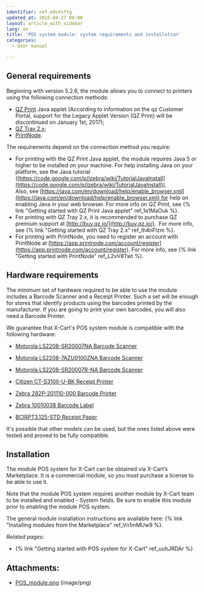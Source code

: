 ```yaml
---
identifier: ref_eOsVsftg
updated_at: 2016-04-27 00:00
layout: article_with_sidebar
lang: en
title: 'POS system module: system requirements and installation'
categories:
  - User manual

---
```



## General requirements

Beginning with version 5.2.6, the module allows you to connect to printers using the following connection methods:

*   [QZ Print](https://code.google.com/archive/p/jzebra/) Java applet (According to information on the qz Customer Portal, support for the Legacy Applet Version (QZ Print) will be discontinued on January 1st, 2017);
*   [QZ Tray 2.x](https://qz.io/download/);
*   [PrintNode](https://app.printnode.com/account/download).

The requirements depend on the connection method you require:

*   For printing with the QZ Print Java applet, the module requires Java 5 or higher to be installed on your machine. For help installing Java on your platform, see the Java tutorial ([https://code.google.com/p/jzebra/wiki/TutorialJavaInstall](https://code.google.com/p/jzebra/wiki/TutorialJavaInstall)). Also, see [https://java.com/en/download/help/enable_browser.xml](https://java.com/en/download/help/enable_browser.xml) for help on enabling Java in your web browser. For more info on QZ Print, see {% link "Getting started with QZ Print Java applet" ref_1e1MaOuk %}.
*   For printing with QZ Tray 2.x, it is recommended to purchase QZ premium support at [http://buy.qz.io/](http://buy.qz.io/).  For more info, see {% link "Getting started with QZ Tray 2.x" ref_lh4nFlzm %}.
*   For printing with PrintNode, you need to register an account with PrintNode at [https://app.printnode.com/account/register](https://app.printnode.com/account/register). For more info, see {% link "Getting started with PrintNode" ref_L2vV8Twt %}.

## Hardware requirements

The minimum set of hardware required to be able to use the module includes a Barcode Scanner and a Receipt Printer. Such a set will be enough for stores that identify products using the barcodes printed by the manufacturer. If you are going to print your own barcodes, you will also need a Barcode Printer.

We guarantee that X-Cart's POS system module is compatible with the following hardware:

*   [Motorola LS2208-SR20007NA Barcode Scanner](http://www.barcodesinc.com/symbol/part-ls2208-sr20007na.htm)

*   [Motorola LS2208-7AZU0100ZNA Barcode Scanner](http://www.barcodesinc.com/symbol/part-ls2208-7azu0100zna.htm)

*   [Motorola LS2208-SR20007R-NA Barcode Scanner](http://www.barcodesinc.com/symbol/part-ls2208-sr20007r-na.htm)

*   [Citizen CT-S310II-U-BK Receipt Printer](http://www.barcodesinc.com/citizen/part-ct-s310ii-u-bk.htm)

*   [Zebra 282P-201110-000 Barcode Printer](http://www.barcodesinc.com/zebra/part-282p-201110-000.htm)

*   [Zebra 10010038 Barcode Label](http://www.barcodesinc.com/zebra/part-10010038.htm)

*   [BCIRPT3.125-STD Receipt Paper](http://www.barcodesinc.com/bci/part-rpt3.125-std.htm)

It's possible that other models can be used, but the ones listed above were tested and proved to be fully compatible. 

## Installation

The module POS system for X-Cart can be obtained via X-Cart’s Marketplace. It is a commercial module, so you must purchase a license to be able to use it.

Note that the module POS system requires another module by X-Cart team to be installed and enabled - System fields. Be sure to enable this module prior to enabling the module POS system.

The general module installation instructions are available here: {% link "Installing modules from the Marketplace" ref_Vn1mMUw9 %}.

_Related pages:_

*   {% link "Getting started with POS system for X-Cart" ref_uuhJRDAr %}

## Attachments:

* [POS_module.png]({{site.baseurl}}/attachments/7504375/8718937.png) (image/png)